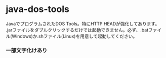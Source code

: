 # java-dos-tools
JavaでプログラムされたDOS Tools。特にHTTP HEADが強化してあります。
.jarファイルをダブルクリックするだけでは起動できません。必ず、.batファイル(Windows)か.shファイル(Linux)を用意して起動してください。
### 一部文字化けあり
